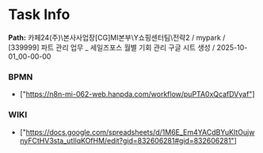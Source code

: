 # Task Info

**Path:** 카페24(주)\본사사업장\[CG]MI본부\Y쇼핑센터팀\전략2 / mypark / [339999] 파트 관리 업무 _ 세일즈포스 월별 기회 관리 구글 시트 생성 / 2025-10-01_00-00-00

### BPMN
- ["https://n8n-mi-062-web.hanpda.com/workflow/puPTA0xQcafDVyaf"]

### WIKI
- ["https://docs.google.com/spreadsheets/d/1M6E_Em4YACdBYuKItOujwnyFCtHV3sta_utIlqKOfHM/edit?gid=832606281#gid=832606281"]

